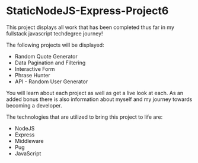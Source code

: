 # StaticNodeJS-Express-Project6
 
This project displays all work that has been completed thus far in my fullstack javascript techdegree journey!

The following projects will be displayed:
* Random Quote Generator
* Data Pagination and Filtering
* Interactive Form
* Phrase Hunter
* API - Random User Generator

You will learn about each project as well as get a live look at each. As an added bonus there is also information
about myself and my journey towards becoming a developer.

The technologies that are utilized to bring this project to life are:
* NodeJS
* Express
* Middleware
* Pug
* JavaScript
